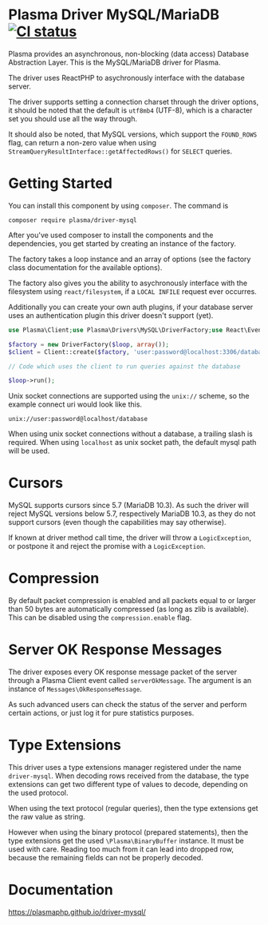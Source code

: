 # Plasma Driver MySQL/MariaDB [![CI status](https://github.com/PlasmaPHP/driver-mysql/workflows/CI/badge.svg)](https://github.com/PlasmaPHP/driver-mysql/actions)

Plasma provides an asynchronous, non-blocking (data access) Database Abstraction Layer. This is the MySQL/MariaDB driver for Plasma.

The driver uses ReactPHP to asychronously interface with the database server.

The driver supports setting a connection charset through the driver options, it should be noted that the default is `utf8mb4` (UTF-8), which is a character set you should use all the way through.

It should also be noted, that MySQL versions, which support the `FOUND_ROWS` flag, can return a non-zero value when using `StreamQueryResultInterface::getAffectedRows()` for `SELECT` queries.

# Getting Started
You can install this component by using `composer`. The command is

```
composer require plasma/driver-mysql
```

After you've used composer to install the components and the dependencies, you get started by creating an instance of the factory.

The factory takes a loop instance and an array of options (see the factory class documentation for the available options).

The factory also gives you the ability to asychronously interface with the filesystem using `react/filesystem`, if a `LOCAL INFILE` request ever occurres.

Additionally you can create your own auth plugins, if your database server uses an authentication plugin this driver doesn't support (yet).

```php
use Plasma\Client;use Plasma\Drivers\MySQL\DriverFactory;use React\EventLoop\Factory;$loop = Factory::create();

$factory = new DriverFactory($loop, array());
$client = Client::create($factory, 'user:password@localhost:3306/database', array());

// Code which uses the client to run queries against the database

$loop->run();
```

Unix socket connections are supported using the `unix://` scheme, so the example connect uri would look like this.
```
unix://user:password@localhost/database
```

When using unix socket connections without a database, a trailing slash is required. When using `localhost` as unix socket path, the default mysql path will be used.

# Cursors
MySQL supports cursors since 5.7 (MariaDB 10.3). As such the driver will reject MySQL versions below 5.7, respectively MariaDB 10.3,
as they do not support cursors (even though the capabilities may say otherwise).

If known at driver method call time, the driver will throw a `LogicException`, or postpone it and reject the promise with a `LogicException`.

# Compression

By default packet compression is enabled and all packets equal to or larger than 50 bytes are automatically compressed (as long as zlib is available).
This can be disabled using the `compression.enable` flag.

# Server OK Response Messages
The driver exposes every OK response message packet of the server through a Plasma Client event called `serverOkMessage`. The argument is an instance of `Messages\OkResponseMessage`.

As such advanced users can check the status of the server and perform certain actions, or just log it for pure statistics purposes.  

# Type Extensions
This driver uses a type extensions manager registered under the name `driver-mysql`.
When decoding rows received from the database, the type extensions can get two different type of values to decode, depending on the used protocol.

When using the text protocol (regular queries), then the type extensions get the raw value as string.

However when using the binary protocol (prepared statements), then the type extensions get the used `\Plasma\BinaryBuffer` instance.
It must be used with care. Reading too much from it can lead into dropped row, because the remaining fields can not be properly decoded.

# Documentation
https://plasmaphp.github.io/driver-mysql/
